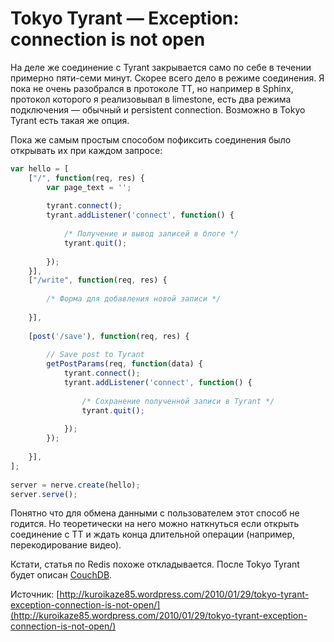 # Tokyo Tyrant — Exception: connection is not open

На деле же соединение с Tyrant закрывается само по себе в течении примерно пяти-семи минут. Скорее всего дело в режиме соединения. Я пока не очень разобрался в протоколе TT, но например в Sphinx, протокол которого я реализовывал в limestone, есть два режима подключения — обычный и persistent connection. Возможно в Tokyo Tyrant есть такая же опция.

Пока же самым простым способом пофиксить соединения было открывать их при каждом запросе:

```javascript
var hello = [
    ["/", function(req, res) {
        var page_text = '';
 
        tyrant.connect();
        tyrant.addListener('connect', function() {
 
            /* Получение и вывод записей в блоге */
            tyrant.quit();
 
        });
    }],
    ["/write", function(req, res) {
 
        /* Форма для добавления новой записи */
 
    }],
 
    [post('/save'), function(req, res) {
 
        // Save post to Tyrant
        getPostParams(req, function(data) {
            tyrant.connect();
            tyrant.addListener('connect', function() {
 
                /* Сохранение полученной записи в Tyrant */
                tyrant.quit();
 
            });
        });
 
    }],
];
 
server = nerve.create(hello);
server.serve();
```

Понятно что для обмена данными с пользователем этот способ не годится. Но теоретически на него можно наткнуться если открыть соединение с TT и ждать конца длительной операции (например, перекодирование видео).

Кстати, статья по Redis похоже откладывается. После Tokyo Tyrant будет описан [CouchDB](http://couchdb.apache.org/).

Источник: [http://kuroikaze85.wordpress.com/2010/01/29/tokyo-tyrant-exception-connection-is-not-open/](http://kuroikaze85.wordpress.com/2010/01/29/tokyo-tyrant-exception-connection-is-not-open/)
